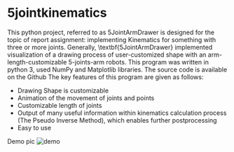 # 5jointkinematics
This python project, referred to as 5JointArmDrawer is designed for the topic of report assignment: implementing Kinematics for something with three or more joints. Generally, \textbf{5JointArmDrawer} implemented visualization of a drawing process of user-customized shape with an arm-length-customizable 5-joints-arm robots. This program was written in python 3, used NumPy and Matplotlib libraries. The source code is available on the Github The key features of this program are given as follows:


- Drawing Shape is customizable
- Animation of the movement of joints and points
- Customizable length of joints
- Output of many useful information within kinematics calculation process (The Pseudo Inverse Method), which enables further postprocessing
- Easy to use

Demo pic
![demo](https://github.com/junj2ejj/5jointkinematics/blob/master/example/example.gif?raw=true)
